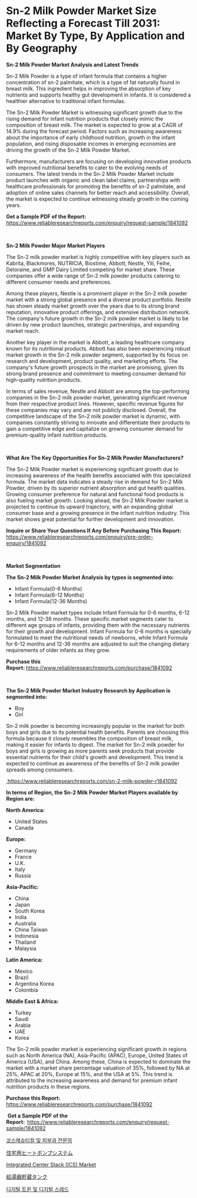 <p><h1>Sn-2 Milk Powder Market Size Reflecting a Forecast Till 2031: Market By Type, By Application and By Geography</h1></p><p><strong>Sn-2 Milk Powder Market Analysis and Latest Trends</strong></p>
<p><p>Sn-2 Milk Powder is a type of infant formula that contains a higher concentration of sn-2 palmitate, which is a type of fat naturally found in breast milk. This ingredient helps in improving the absorption of key nutrients and supports healthy gut development in infants. It is considered a healthier alternative to traditional infant formulas.</p><p>The Sn-2 Milk Powder Market is witnessing significant growth due to the rising demand for infant nutrition products that closely mimic the composition of breast milk. The market is expected to grow at a CAGR of 14.9% during the forecast period. Factors such as increasing awareness about the importance of early childhood nutrition, growth in the infant population, and rising disposable incomes in emerging economies are driving the growth of the Sn-2 Milk Powder Market.</p><p>Furthermore, manufacturers are focusing on developing innovative products with improved nutritional benefits to cater to the evolving needs of consumers. The latest trends in the Sn-2 Milk Powder Market include product launches with organic and clean label claims, partnerships with healthcare professionals for promoting the benefits of sn-2 palmitate, and adoption of online sales channels for better reach and accessibility. Overall, the market is expected to continue witnessing steady growth in the coming years.</p></p>
<p><strong>Get a Sample PDF of the Report:&nbsp;</strong> <a href="https://www.reliableresearchreports.com/enquiry/request-sample/1841092">https://www.reliableresearchreports.com/enquiry/request-sample/1841092</a></p>
<p>&nbsp;</p>
<p><strong>Sn-2 Milk Powder Major Market Players</strong></p>
<p><p>The Sn-2 milk powder market is highly competitive with key players such as Kabrita, Blackmores, NUTRICIA, Biostime, Abbott, Nestle, Yili, Feihe, Deloraine, and GMP Dairy Limited competing for market share. These companies offer a wide range of Sn-2 milk powder products catering to different consumer needs and preferences.</p><p>Among these players, Nestle is a prominent player in the Sn-2 milk powder market with a strong global presence and a diverse product portfolio. Nestle has shown steady market growth over the years due to its strong brand reputation, innovative product offerings, and extensive distribution network. The company's future growth in the Sn-2 milk powder market is likely to be driven by new product launches, strategic partnerships, and expanding market reach.</p><p>Another key player in the market is Abbott, a leading healthcare company known for its nutritional products. Abbott has also been experiencing robust market growth in the Sn-2 milk powder segment, supported by its focus on research and development, product quality, and marketing efforts. The company's future growth prospects in the market are promising, given its strong brand presence and commitment to meeting consumer demand for high-quality nutrition products.</p><p>In terms of sales revenue, Nestle and Abbott are among the top-performing companies in the Sn-2 milk powder market, generating significant revenue from their respective product lines. However, specific revenue figures for these companies may vary and are not publicly disclosed. Overall, the competitive landscape of the Sn-2 milk powder market is dynamic, with companies constantly striving to innovate and differentiate their products to gain a competitive edge and capitalize on growing consumer demand for premium-quality infant nutrition products.</p></p>
<p>&nbsp;</p>
<p><strong>What Are The Key Opportunities For Sn-2 Milk Powder Manufacturers?</strong></p>
<p><p>The Sn-2 Milk Powder market is experiencing significant growth due to increasing awareness of the health benefits associated with this specialized formula. The market data indicates a steady rise in demand for Sn-2 Milk Powder, driven by its superior nutrient absorption and gut health qualities. Growing consumer preference for natural and functional food products is also fueling market growth. Looking ahead, the Sn-2 Milk Powder market is projected to continue its upward trajectory, with an expanding global consumer base and a growing presence in the infant nutrition industry. This market shows great potential for further development and innovation.</p></p>
<p><strong>Inquire or Share Your Questions If Any Before Purchasing This Report:</strong> <a href="https://www.reliableresearchreports.com/enquiry/pre-order-enquiry/1841092">https://www.reliableresearchreports.com/enquiry/pre-order-enquiry/1841092</a></p>
<p>&nbsp;</p>
<p><strong>Market Segmentation</strong></p>
<p><strong>The Sn-2 Milk Powder Market Analysis by types is segmented into:</strong></p>
<p><ul><li>Infant Formula(0-6 Months)</li><li>Infant Formula(6-12 Months)</li><li>Infant Formula(12-36 Months)</li></ul></p>
<p><p>Sn-2 Milk Powder market types include Infant Formula for 0-6 months, 6-12 months, and 12-36 months. These specific market segments cater to different age groups of infants, providing them with the necessary nutrients for their growth and development. Infant Formula for 0-6 months is specially formulated to meet the nutritional needs of newborns, while Infant Formula for 6-12 months and 12-36 months are adjusted to suit the changing dietary requirements of older infants as they grow.</p></p>
<p><strong>Purchase this Report:&nbsp;</strong><a href="https://www.reliableresearchreports.com/purchase/1841092">https://www.reliableresearchreports.com/purchase/1841092</a></p>
<p>&nbsp;</p>
<p><strong>The Sn-2 Milk Powder Market Industry Research by Application is segmented into:</strong></p>
<p><ul><li>Boy</li><li>Girl</li></ul></p>
<p><p>Sn-2 milk powder is becoming increasingly popular in the market for both boys and girls due to its potential health benefits. Parents are choosing this formula because it closely resembles the composition of breast milk, making it easier for infants to digest. The market for Sn-2 milk powder for boys and girls is growing as more parents seek products that provide essential nutrients for their child's growth and development. This trend is expected to continue as awareness of the benefits of Sn-2 milk powder spreads among consumers.</p></p>
<p><a href="https://www.reliableresearchreports.com/sn-2-milk-powder-r1841092">&nbsp;https://www.reliableresearchreports.com/sn-2-milk-powder-r1841092</a></p>
<p><strong>In terms of Region, the Sn-2 Milk Powder Market Players available by Region are:</strong></p>
<p>
    <p> <strong> North America: </strong>
        <ul>
            <li>United States</li>
            <li>Canada</li>
        </ul>
        </p> 
    <p> <strong> Europe: </strong>
        <ul>
            <li>Germany</li>
            <li>France</li>
            <li>U.K.</li>
            <li>Italy</li>
            <li>Russia</li>
        </ul>
        </p> 
    <p> <strong> Asia-Pacific: </strong>
        <ul>
            <li>China</li>
            <li>Japan</li>
            <li>South Korea</li>
            <li>India</li>
            <li>Australia</li>
            <li>China Taiwan</li>
            <li>Indonesia</li>
            <li>Thailand</li>
            <li>Malaysia</li>
        </ul>
        </p> 
    <p> <strong> Latin America: </strong>
        <ul>
            <li>Mexico</li>
            <li>Brazil</li>
            <li>Argentina Korea</li>
            <li>Colombia</li>
        </ul>
        </p> 
    <p> <strong> Middle East & Africa: </strong>
        <ul>
            <li>Turkey</li>
            <li>Saudi</li>
            <li>Arabia</li>
            <li>UAE</li>
            <li>Korea</li>
        </ul>
    </p>
    </p>
<p><p>The Sn-2 milk powder market is experiencing significant growth in regions such as North America (NA), Asia-Pacific (APAC), Europe, United States of America (USA), and China. Among these, China is expected to dominate the market with a market share percentage valuation of 35%, followed by NA at 25%, APAC at 20%, Europe at 15%, and the USA at 5%. This trend is attributed to the increasing awareness and demand for premium infant nutrition products in these regions.</p></p>
<p><strong>Purchase this Report: </strong><a href="https://www.reliableresearchreports.com/purchase/1841092">https://www.reliableresearchreports.com/purchase/1841092</a></p>
<p>&nbsp;<strong>Get a Sample PDF of the Report:&nbsp;&nbsp;</strong><a href="https://www.reliableresearchreports.com/enquiry/request-sample/1841092">https://www.reliableresearchreports.com/enquiry/request-sample/1841092</a></p>
<p><strong></strong></p>
<p><p><a href="https://github.com/AnthonyWratten/Market-Research-Report-List-1/blob/main/1606786161165.md">코스메슈티컬 및 피부과 전문의</a></p><p><a href="https://github.com/DeonBoer2023/Market-Research-Report-List-1/blob/main/8915729151239.md">住宅用ヒートポンプシステム</a></p><p><a href="https://github.com/JuliaFadel1922/Market-Research-Report-List-1/blob/main/integrated-center-stack-ics-market.md">Integrated Center Stack (ICS) Market</a></p><p><a href="https://github.com/efcvopdgkdx128/Market-Research-Report-List-2/blob/main/8577539151240.md">給湯器貯蔵タンク</a></p><p><a href="https://github.com/plelbej847484502/Market-Research-Report-List-2/blob/main/9220136161166.md">디지털 트윈 및 디지털 스레드</a></p></p>